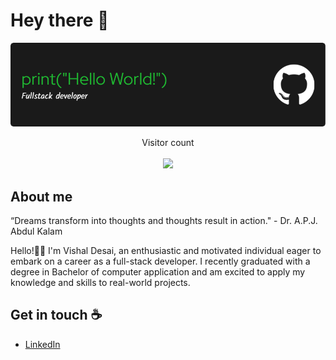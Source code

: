 # Hey there :wave:

<img src="https://github.com/dhruv-patel-07/dhruv-patel-07/blob/main/resources/banner.png" alt="Hello world">

<p align="center"> 
  Visitor count<br><br>
  <img src="https://profile-counter.glitch.me/vishaldesai2011/count.svg" />
</p>


## About me
“Dreams transform into thoughts and thoughts result in action." - Dr. A.P.J. Abdul Kalam

Hello!👋🏻 I'm Vishal Desai, an enthusiastic and motivated individual eager to embark on a career as a full-stack developer. I recently graduated with a degree in Bachelor of computer application and am excited to apply my knowledge and skills to real-world projects.


## Get in touch :coffee:
  - [LinkedIn](https://www.linkedin.com/in/vishaldesai2011)
